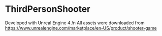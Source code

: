 # ThirdPersonShooter

Developed with Unreal Engine 4 /n
All assets were downloaded from https://www.unrealengine.com/marketplace/en-US/product/shooter-game
